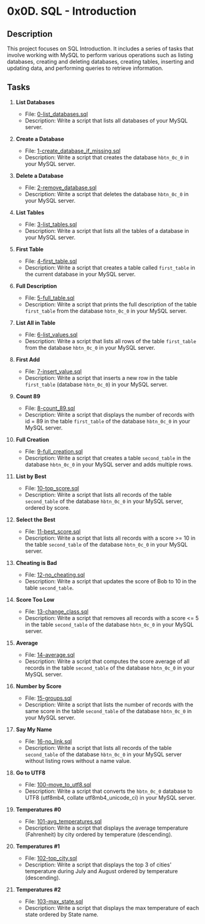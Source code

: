 # 0x0D. SQL - Introduction

## Description

This project focuses on SQL Introduction. It includes a series of tasks that involve working with MySQL to perform various operations such as listing databases, creating and deleting databases, creating tables, inserting and updating data, and performing queries to retrieve information.


## Tasks

1. **List Databases**
   - File: [0-list_databases.sql](0x0D-SQL_introduction/0-list_databases.sql)
   - Description: Write a script that lists all databases of your MySQL server.

2. **Create a Database**
   - File: [1-create_database_if_missing.sql](0x0D-SQL_introduction/1-create_database_if_missing.sql)
   - Description: Write a script that creates the database `hbtn_0c_0` in your MySQL server.

3. **Delete a Database**
   - File: [2-remove_database.sql](0x0D-SQL_introduction/2-remove_database.sql)
   - Description: Write a script that deletes the database `hbtn_0c_0` in your MySQL server.

4. **List Tables**
   - File: [3-list_tables.sql](0x0D-SQL_introduction/3-list_tables.sql)
   - Description: Write a script that lists all the tables of a database in your MySQL server.

5. **First Table**
   - File: [4-first_table.sql](0x0D-SQL_introduction/4-first_table.sql)
   - Description: Write a script that creates a table called `first_table` in the current database in your MySQL server.

6. **Full Description**
   - File: [5-full_table.sql](0x0D-SQL_introduction/5-full_table.sql)
   - Description: Write a script that prints the full description of the table `first_table` from the database `hbtn_0c_0` in your MySQL server.

7. **List All in Table**
   - File: [6-list_values.sql](0x0D-SQL_introduction/6-list_values.sql)
   - Description: Write a script that lists all rows of the table `first_table` from the database `hbtn_0c_0` in your MySQL server.

8. **First Add**
   - File: [7-insert_value.sql](0x0D-SQL_introduction/7-insert_value.sql)
   - Description: Write a script that inserts a new row in the table `first_table` (database `hbtn_0c_0`) in your MySQL server.

9. **Count 89**
   - File: [8-count_89.sql](0x0D-SQL_introduction/8-count_89.sql)
   - Description: Write a script that displays the number of records with id = 89 in the table `first_table` of the database `hbtn_0c_0` in your MySQL server.

10. **Full Creation**
    - File: [9-full_creation.sql](0x0D-SQL_introduction/9-full_creation.sql)
    - Description: Write a script that creates a table `second_table` in the database `hbtn_0c_0` in your MySQL server and adds multiple rows.

11. **List by Best**
    - File: [10-top_score.sql](0x0D-SQL_introduction/10-top_score.sql)
    - Description: Write a script that lists all records of the table `second_table` of the database `hbtn_0c_0` in your MySQL server, ordered by score.

12. **Select the Best**
    - File: [11-best_score.sql](0x0D-SQL_introduction/11-best_score.sql)
    - Description: Write a script that lists all records with a score >= 10 in the table `second_table` of the database `hbtn_0c_0` in your MySQL server.

13. **Cheating is Bad**
    - File: [12-no_cheating.sql](0x0D-SQL_introduction/12-no_cheating.sql)
    - Description: Write a script that updates the score of Bob to 10 in the table `second_table`.

14. **Score Too Low**
    - File: [13-change_class.sql](0x0D-SQL_introduction/13-change_class.sql)
    - Description: Write a script that removes all records with a score <= 5 in the table `second_table` of the database `hbtn_0c_0` in your MySQL server.

15. **Average**
    - File: [14-average.sql](0x0D-SQL_introduction/14-average.sql)
    - Description: Write a script that computes the score average of all records in the table `second_table` of the database `hbtn_0c_0` in your MySQL server.

16. **Number by Score**
    - File: [15-groups.sql](0x0D-SQL_introduction/15-groups.sql)
    - Description: Write a script that lists the number of records with the same score in the table `second_table` of the database `hbtn_0c_0` in your MySQL server.

17. **Say My Name**
    - File: [16-no_link.sql](0x0D-SQL_introduction/16-no_link.sql)
    - Description: Write a script that lists all records of the table `second_table` of the database `hbtn_0c_0` in your MySQL server without listing rows without a name value.

18. **Go to UTF8**
    - File: [100-move_to_utf8.sql](0x0D-SQL_introduction/100-move_to_utf8.sql)
    - Description: Write a script that converts the `hbtn_0c_0` database to UTF8 (utf8mb4, collate utf8mb4_unicode_ci) in your MySQL server.

19. **Temperatures #0**
    - File: [101-avg_temperatures.sql](0x0D-SQL_introduction/101-avg_temperatures.sql)
    - Description: Write a script that displays the average temperature (Fahrenheit) by city ordered by temperature (descending).

20. **Temperatures #1**
    - File: [102-top_city.sql](0x0D-SQL_introduction/102-top_city.sql)
    - Description: Write a script that displays the top 3 of cities' temperature during July and August ordered by temperature (descending).

21. **Temperatures #2**
    - File: [103-max_state.sql](0x0D-SQL_introduction/103-max_state.sql)
    - Description: Write a script that displays the max temperature of each state ordered by State name.
